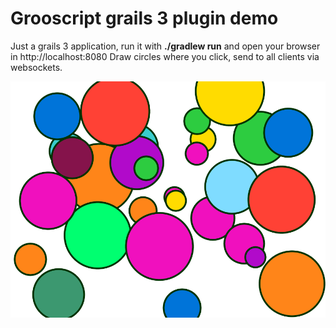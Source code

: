 Grooscript grails 3 plugin demo
================

Just a grails 3 application, run it with **./gradlew run** and open your browser in http://localhost:8080
Draw circles where you click, send to all clients via websockets.

![Circles](circles.png)